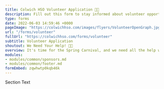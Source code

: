 ```yaml
---
title: Colwich HSO Volunteer Application 🤚🏽
description: Fill out this form to stay informed about volunteer opportunities.
type: forms
date: 2022-06-03 14:59:46 +0000
pageImage: "https://colwichhso.com/images/flyers/VolunteerOpenGraph.jpg"
url: "/forms/volunteer"
fullUrl: "https://colwichhso.com/forms/volunteer"
subtitle: Volunteer Application
shoutout: We Need Your Help! 🤚🏽
overview: It's time for the Spring Carnival, and we need all the help we can get! Please look at the positions available below, and sign up for one. Thank you so much!
modules:
- modules/common/sponsors.md
- modules/common/footer.md
formEmbed: zqwhwtp0kqb46k
---
```

Section Text
